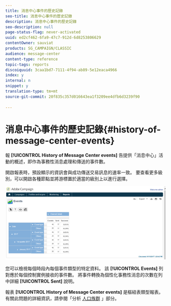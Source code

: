 ```yaml
---
title: 消息中心事件的歷史記錄
seo-title: 消息中心事件的歷史記錄
description: 消息中心事件的歷史記錄
seo-description: null
page-status-flag: never-activated
uuid: ed2cf462-6fa9-47c7-912d-6d8253806629
contentOwner: sauviat
products: SG_CAMPAIGN/CLASSIC
audience: message-center
content-type: reference
topic-tags: reports
discoiquuid: 3caa1bd7-7111-4f94-ab89-5e12eaca4966
index: y
internal: n
snippet: y
translation-type: tm+mt
source-git-commit: 20f835c357d016643ea1f3209ee4dfb6d3239f90

---
```



# 消息中心事件的歷史記錄{#history-of-message-center-events}

報 **[!UICONTROL History of Message Center events]** 告提供「消息中心」活動的概述，即作為事務性消息處理和傳送的事件數。

開啟報表時，預設顯示的資訊會與成功傳送交易訊息的速率一致。 要查看更多級別，可以開啟各種節點並將游標置於適當的級別上以進行選擇。

![](assets/messagecenter_reporting_001.png)

您可以檢視每個時段內每個事件類型的特定資料。 該 **[!UICONTROL Events]** 列對應於每個控制實例接收的事件數。 將事件轉換為個性化事務性消息的次數在列中詳細 **[!UICONTROL Sent]** 說明。

報表 **[!UICONTROL History of Message Center events]** 是樞紐表類型報表。 有關此問題的詳細資訊，請參閱「分析 [人口族群](../../reporting/using/about-descriptive-analysis.md) 」部分。
